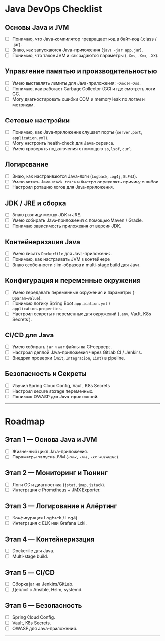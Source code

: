 # Java DevOps Checklist

## Основы Java и JVM
- [ ] Понимаю, что Java-компилятор превращает код в байт-код (.class / .jar).
- [ ] Знаю, как запускаются Java-приложения (`java -jar app.jar`).
- [ ] Понимаю, что такое JVM и как задаются параметры (`-Xms`, `-Xmx`, `-XX`).

## Управление памятью и производительностью
- [ ] Умею выставлять лимиты для Java-приложения: `-Xmx` и `-Xms`.
- [ ] Понимаю, как работает Garbage Collector (GC) и где смотреть логи GC.
- [ ] Могу диагностировать ошибки OOM и memory leak по логам и метрикам.

## Сетевые настройки
- [ ] Понимаю, как Java-приложение слушает порты (`server.port`, `application.yml`).
- [ ] Могу настроить health-check для Java-сервиса.
- [ ] Умею проверять подключения с помощью `ss`, `lsof`, `curl`.

## Логирование
- [ ] Знаю, как настраиваются Java-логи (`Logback`, `Log4j`, `SLF4J`).
- [ ] Умею читать Java `stack trace` и быстро определять причину ошибок.
- [ ] Настроил ротацию логов для Java-приложения.

## JDK / JRE и сборка
- [ ] Знаю разницу между JDK и JRE.
- [ ] Умею собирать Java-приложения с помощью Maven / Gradle.
- [ ] Понимаю зависимость приложения от версии JDK.

## Контейнеризация Java
- [ ] Умею писать `Dockerfile` для Java-приложения.
- [ ] Понимаю, как настраивать JVM в контейнере.
- [ ] Знаю особенности slim-образов и multi-stage build для Java.

## Конфигурация и переменные окружения
- [ ] Умею передавать переменные окружения и параметры (`-Dparam=value`).
- [ ] Понимаю логику Spring Boot `application.yml` / `application.properties`.
- [ ] Настроил секреты и переменные для окружений (`.env`, Vault, K8s Secrets`).

## CI/CD для Java
- [ ] Умею собирать `jar` и `war` файлы на CI-сервере.
- [ ] Настроил деплой Java-приложения через GitLab CI / Jenkins.
- [ ] Внедрил проверки (`Unit`, `Integration`, `Lint`) в pipeline.

## Безопасность и Секреты
- [ ] Изучил Spring Cloud Config, Vault, K8s Secrets.
- [ ] Настроил secure storage переменных.
- [ ] Понимаю OWASP для Java-приложений.

---

# Roadmap

## Этап 1 — Основа Java и JVM
- [ ] Жизненный цикл Java-приложения.
- [ ] Параметры запуска JVM (`-Xmx`, `-Xms`, `-XX:+UseG1GC`).

## Этап 2 — Мониторинг и Тюнинг
- [ ] Логи GC и диагностика (`jstat`, `jmap`, `jstack`).
- [ ] Интеграция с Prometheus + JMX Exporter.

## Этап 3 — Логирование и Алёртинг
- [ ] Конфигурация Logback / Log4j.
- [ ] Интеграция с ELK или Grafana Loki.

## Этап 4 — Контейнеризация
- [ ] Dockerfile для Java.
- [ ] Multi-stage build.

## Этап 5 — CI/CD
- [ ] Сборка jar на Jenkins/GitLab.
- [ ] Деплой с Ansible, Helm, systemd.

## Этап 6 — Безопасность
- [ ] Spring Cloud Config.
- [ ] Vault, K8s Secrets.
- [ ] OWASP для Java-приложений.

---

